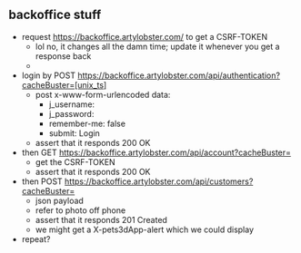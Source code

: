 ## backoffice stuff

- request https://backoffice.artylobster.com/ to get a CSRF-TOKEN
  - lol no, it changes all the damn time; update it whenever you get a response back
  - 
- login by POST https://backoffice.artylobster.com/api/authentication?cacheBuster=[unix_ts]
  - post x-www-form-urlencoded data:
    - j_username: 
    - j_password: 
    - remember-me: false
    - submit: Login
  - assert that it responds 200 OK
- then GET https://backoffice.artylobster.com/api/account?cacheBuster=
  - get the CSRF-TOKEN
  - assert that it responds 200 OK
- then POST https://backoffice.artylobster.com/api/customers?cacheBuster=
  - json payload
  - refer to photo off phone
  - assert that it responds 201 Created
  - we might get a X-pets3dApp-alert which we could display
- repeat?
